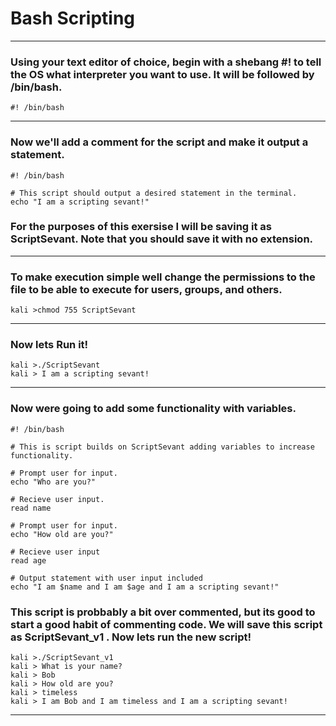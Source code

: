 <!---
  Name          : Bash Scripting
  Project       : Linux-Basics
  Description   : Introduction to Bash Scripting
  Creation Date : 20 Novembber 2023
  Author        : Samhain
  Link          : https://github.com/SunTzusTeacher/Linux-Basics/
--->

# Bash Scripting
---
### Using your text editor of choice, begin with a shebang **#!** to tell the OS what interpreter you want to use. It will be followed by **/bin/bash**.

````
#! /bin/bash
````

---
### Now we'll add a comment for the script and make it output a statement.

````
#! /bin/bash

# This script should output a desired statement in the terminal.
echo "I am a scripting sevant!"
````

### For the purposes of this exersise I will be saving it as **ScriptSevant**. **Note** that you should save it with no extension.

---
### To make execution simple well change the permissions to the file to be able to execute for users, groups, and others.

````shell
kali >chmod 755 ScriptSevant
````

---

### Now lets Run it!
````shell
kali >./ScriptSevant
kali > I am a scripting sevant!
````

---

### Now were going to add some functionality with variables.

````
#! /bin/bash

# This is script builds on ScriptSevant adding variables to increase functionality.

# Prompt user for input.
echo "Who are you?"

# Recieve user input.
read name

# Prompt user for input.
echo "How old are you?"

# Recieve user input
read age

# Output statement with user input included
echo "I am $name and I am $age and I am a scripting sevant!"
````

### This script is probbably a bit over commented, but its good to start a good habit of commenting code. We will save this script as **ScriptSevant_v1** . Now lets run the new script!

````shell
kali >./ScriptSevant_v1
kali > What is your name?
kali > Bob
kali > How old are you?
kali > timeless
kali > I am Bob and I am timeless and I am a scripting sevant!
````
---







